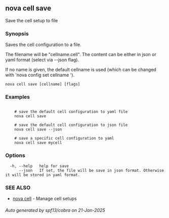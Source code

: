 ## nova cell save

Save the cell setup to file

### Synopsis

Saves the cell configuration to a file.

The filename will be "cellname.cell". The content can be either in json or yaml format (select via --json flag).

If no name is given, the default cellname is used (which can be changed with 'nova config set cellname <name>').

```
nova cell save [cellname] [flags]
```

### Examples

```

	# save the default cell configuration to yaml file
	nova cell save

	# save the default cell configuration to json file
	nova cell save --json

	# save a specific cell configuration to yaml
	nova cell save mycell

```

### Options

```
  -h, --help   help for save
      --json   If set, the file will be save in json format. Otherwise it will be stored in yaml format.
```

### SEE ALSO

* [nova cell](nova_cell.md)	 - Manage cell setups

###### Auto generated by spf13/cobra on 21-Jan-2025
